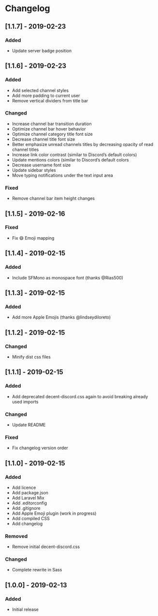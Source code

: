 # Changelog

## [1.1.7] - 2019-02-23
### Added
- Update server badge position

## [1.1.6] - 2019-02-23
### Added
- Add selected channel styles
- Add more padding to current user 
- Remove vertical dividers from title bar
### Changed
- Increase channel bar transition duration
- Optimize channel bar hover behavior
- Optimize channel category title font size
- Decrease channel title font size
- Better emphasize unread channels titles by decreasing opacity of read channel titles
- Increase link color contrast (similar to Discord’s default colors)
- Update mentions colors (similar to Discord’s default colors
- Decrease username font size
- Update sidebar styles
- Move typing notifications under the text input area
### Fixed
- Remove channel bar item height changes

## [1.1.5] - 2019-02-16
### Fixed
- Fix :smile: Emoji mapping

## [1.1.4] - 2019-02-15
### Added
- Include SFMono as monospace font (thanks @Rias500)

## [1.1.3] - 2019-02-15
### Added
- Add more Apple Emojis (thanks @lindseydiloreto)

## [1.1.2] - 2019-02-15
### Changed
- Minify dist css files

## [1.1.1] - 2019-02-15
### Added
- Add deprecated decent-discord.css again to avoid breaking already used imports 
### Changed
- Update README
### Fixed
- Fix changelog version order 

## [1.1.0] - 2019-02-15
### Added
- Add licence
- Add package.json
- Add Laravel Mix
- Add .editorconfig
- Add .gitignore
- Add Apple Emoji plugin (work in progress)
- Add compiled CSS
- Add changelog
### Removed
- Remove initial decent-discord.css
### Changed
- Complete rewrite in Sass

## [1.0.0] - 2019-02-13
### Added
- Initial release 

